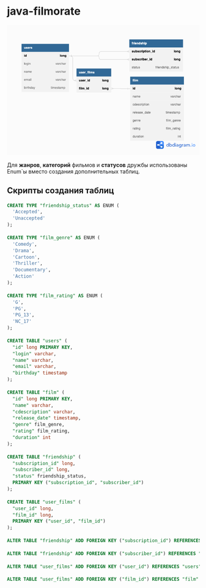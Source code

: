 # java-filmorate
![Сема базы данных](https://github.com/MChenchak/java-filmorate/blob/main/database%20schema.png)

Для **жанров**, **категорий** фильмов и **статусов** дружбы использованы Enum`ы вместо создания дополнительных таблиц. 

## Скрипты создания таблиц
```sql
CREATE TYPE "friendship_status" AS ENUM (
  'Accepted',
  'Unaccepted'
);

CREATE TYPE "film_genre" AS ENUM (
  'Comedy',
  'Drama',
  'Cartoon',
  'Thriller',
  'Documentary',
  'Action'
);

CREATE TYPE "film_rating" AS ENUM (
  'G',
  'PG',
  'PG_13',
  'NC_17'
);

CREATE TABLE "users" (
  "id" long PRIMARY KEY,
  "login" varchar,
  "name" varchar,
  "email" varchar,
  "birthday" timestamp
);

CREATE TABLE "film" (
  "id" long PRIMARY KEY,
  "name" varchar,
  "cdescription" varchar,
  "release_date" timestamp,
  "genre" film_genre,
  "rating" film_rating,
  "duration" int
);

CREATE TABLE "friendship" (
  "subscription_id" long,
  "subscriber_id" long,
  "status" friendship_status,
  PRIMARY KEY ("subscription_id", "subscriber_id")
);

CREATE TABLE "user_films" (
  "user_id" long,
  "film_id" long,
  PRIMARY KEY ("user_id", "film_id")
);

ALTER TABLE "friendship" ADD FOREIGN KEY ("subscription_id") REFERENCES "users" ("id");

ALTER TABLE "friendship" ADD FOREIGN KEY ("subscriber_id") REFERENCES "users" ("id");

ALTER TABLE "user_films" ADD FOREIGN KEY ("user_id") REFERENCES "users" ("id");

ALTER TABLE "user_films" ADD FOREIGN KEY ("film_id") REFERENCES "film" ("id");
```

